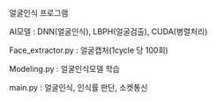 얼굴인식 프로그램

AI모델 : DNN(얼굴인식),  LBPH(얼굴검출), CUDA(병렬처리)

Face_extractor.py : 얼굴캡처(1cycle 당 100회)

Modeling.py : 얼굴인식모델 학습

main.py : 얼굴인식, 인식률 판단, 소켓통신
